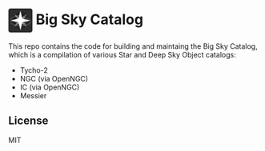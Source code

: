 # <img src="https://raw.githubusercontent.com/steveberardi/bigsky/main/docs/images/logo.svg" width="48" style="vertical-align:middle"> Big Sky Catalog

This repo contains the code for building and maintaing the Big Sky Catalog, which is a compilation of various Star and Deep Sky Object catalogs:

- Tycho-2
- NGC (via OpenNGC)
- IC (via OpenNGC)
- Messier

## License
MIT
